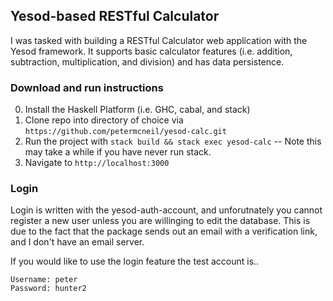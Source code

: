 ## Yesod-based RESTful Calculator

I was tasked with building a RESTful Calculator web application with the Yesod framework. It supports basic calculator features (i.e. addition, subtraction, multiplication, and division) and has data persistence.

### Download and run instructions

0. Install the Haskell Platform (i.e. GHC, cabal, and stack)
1. Clone repo into directory of choice via `https://github.com/petermcneil/yesod-calc.git`
2. Run the project with `stack build && stack exec yesod-calc`
   -- Note this may take a while if you have never run stack.
3. Navigate to `http://localhost:3000`

### Login

Login is written with the yesod-auth-account, and unforutnately you cannot register a new user unless you are willinging to edit the database. This is due to the fact that the package sends out an email with a verification link, and I don't have an email server.

If you would like to use the login feature the test account is..

````
Username: peter
Password: hunter2
`````

